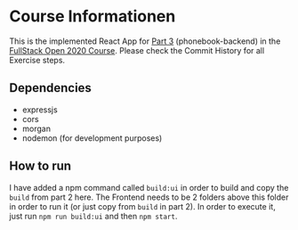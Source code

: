 # Course Informationen
This is the implemented React App for [Part 3](https://fullstackopen.com/en/part3) (phonebook-backend) in the [FullStack Open 2020 Course](http://fullstackopen.com). Please check the Commit History for all Exercise steps.

## Dependencies
* expressjs
* cors
* morgan
* nodemon (for development purposes)

## How to run
I have added a npm command called `build:ui` in order to build and copy the `build` from part 2 here. The Frontend needs to be 2 folders above this folder in order to run it (or just copy from `build` in part 2). In order to execute it, just run `npm run build:ui` and then `npm start`.
